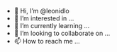 - 👋 Hi, I’m @leonidlo
- 👀 I’m interested in ...
- 🌱 I’m currently learning ...
- 💞️ I’m looking to collaborate on ...
- 📫 How to reach me ...

<!---
leonidlo/leonidlo is a ✨ special ✨ repository because its `README.md` (this file) appears on your GitHub profile.
You can click the Preview link to take a look at your changes.
--->
